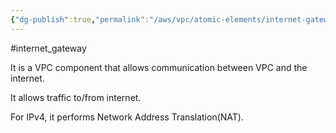 ```yaml
---
{"dg-publish":true,"permalink":"/aws/vpc/atomic-elements/internet-gateway/"}
---
```


#internet_gateway



It is a VPC component that allows communication between VPC and the internet.

It allows traffic to/from internet.

For IPv4, it performs Network Address Translation(NAT).